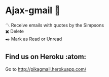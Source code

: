 # Ajax-gmail :love_letter:

:part_alternation_mark: Receive emails with quotes by the Simpsons <br>
:heavy_multiplication_x: Delete <br>
:black_nib: Mark as Read or Unread <br>

## Find us on Heroku :atom:

Go to http://pikagmail.herokuapp.com/
